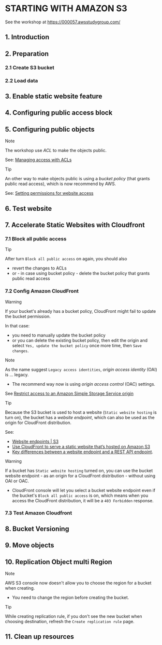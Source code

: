 # STARTING WITH AMAZON S3

See the workshop at <https://000057.awsstudygroup.com/>

## 1. Introduction

## 2. Preparation

### 2.1 Create S3 bucket

### 2.2 Load data

## 3. Enable static website feature

## 4. Configuring public access block

## 5. Configuring public objects

> [!NOTE]
> The workshop use _ACL_ to make the objects public.
>
> See: [Managing access with ACLs](https://docs.aws.amazon.com/AmazonS3/latest/userguide/acls.html)

> [!TIP]
> An other way to make objects public is using a _bucket policy_ (that grants public read access), which is now recommend by AWS.
>
> See: [Setting permissions for website access](https://docs.aws.amazon.com/AmazonS3/latest/userguide/WebsiteAccessPermissionsReqd.html)

## 6. Test website

## 7. Accelerate Static Websites with Cloudfront

### 7.1 Block all public access

> [!TIP]
> After turn `Block all public access` on again, you should also
>
> - revert the changes to ACLs
> - or - in case using bucket policy - delete the bucket policy that grants public read access

### 7.2 Config Amazon CloudFront

> [!WARNING]
> If your bucket's already has a bucket policy, CloudFront might fail to update the bucket permission.
>
> In that case:
>
> - you need to manually update the bucket policy
> - or you can delete the existing bucket policy, then edit the origin and select `Yes, update the bucket policy` once more time, then `Save changes`.

> [!NOTE]
> As the name suggest `Legacy access identities`, _origin access identity_ (OAI) is ... legacy.
>
> - The recommend way now is using _origin access control_ (OAC) settings.
>
> See [Restrict access to an Amazon Simple Storage Service origin](https://docs.aws.amazon.com/AmazonCloudFront/latest/DeveloperGuide/private-content-restricting-access-to-s3.html)

> [!TIP]
> Because the S3 bucket is used to host a website (`Static website hosting` is turn on), the bucket has a _website endpoint_, which can also be used as the origin for CloudFront distribution.
>
> See:
>
> - [Website endpoints | S3](https://docs.aws.amazon.com/AmazonS3/latest/userguide/WebsiteEndpoints.html)
> - [Use CloudFront to serve a static website that’s hosted on Amazon S3](https://repost.aws/knowledge-center/cloudfront-serve-static-website)
> - [Key differences between a website endpoint and a REST API endpoint](https://docs.aws.amazon.com/AmazonS3/latest/userguide/WebsiteEndpoints.html#WebsiteRestEndpointDiff).

> [!WARNING]
> If a bucket has `Static website hosting` turned on, you can use the bucket website endpoint - as an origin for a CloudFront distribution - without using OAI or OAC.
>
> - CloudFront console will let you select a bucket website endpoint even if the bucket's `Block all public access` is on, which means when you access the CloudFront distribution, it will be a `403 Forbidden` response.

### 7.3 Test Amazon Cloudfront

## 8. Bucket Versioning

## 9. Move objects

## 10. Replication Object multi Region

> [!NOTE]
> AWS S3 console now doesn't allow you to choose the region for a bucket when creating.
>
> - You need to change the region before creating the bucket.

> [!TIP]
> While creating replication rule, if you don't see the new bucket when choosing destination, refresh the `Create replication rule` page.

## 11. Clean up resources
